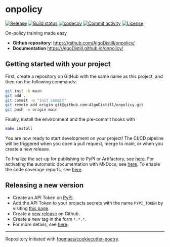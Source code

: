 # onpolicy

[![Release](https://img.shields.io/github/v/release/AlgoDistill/onpolicy)](https://img.shields.io/github/v/release/AlgoDistill/onpolicy)
[![Build status](https://img.shields.io/github/actions/workflow/status/AlgoDistill/onpolicy/main.yml?branch=main)](https://github.com/AlgoDistill/onpolicy/actions/workflows/main.yml?query=branch%3Amain)
[![codecov](https://codecov.io/gh/AlgoDistill/onpolicy/branch/main/graph/badge.svg)](https://codecov.io/gh/AlgoDistill/onpolicy)
[![Commit activity](https://img.shields.io/github/commit-activity/m/AlgoDistill/onpolicy)](https://img.shields.io/github/commit-activity/m/AlgoDistill/onpolicy)
[![License](https://img.shields.io/github/license/AlgoDistill/onpolicy)](https://img.shields.io/github/license/AlgoDistill/onpolicy)

On-policy training made easy

- **Github repository**: <https://github.com/AlgoDistill/onpolicy/>
- **Documentation** <https://AlgoDistill.github.io/onpolicy/>

## Getting started with your project

First, create a repository on GitHub with the same name as this project, and then run the following commands:

```bash
git init -b main
git add .
git commit -m "init commit"
git remote add origin git@github.com:AlgoDistill/onpolicy.git
git push -u origin main
```

Finally, install the environment and the pre-commit hooks with

```bash
make install
```

You are now ready to start development on your project!
The CI/CD pipeline will be triggered when you open a pull request, merge to main, or when you create a new release.

To finalize the set-up for publishing to PyPI or Artifactory, see [here](https://fpgmaas.github.io/cookiecutter-poetry/features/publishing/#set-up-for-pypi).
For activating the automatic documentation with MkDocs, see [here](https://fpgmaas.github.io/cookiecutter-poetry/features/mkdocs/#enabling-the-documentation-on-github).
To enable the code coverage reports, see [here](https://fpgmaas.github.io/cookiecutter-poetry/features/codecov/).

## Releasing a new version

- Create an API Token on [PyPI](https://pypi.org/).
- Add the API Token to your projects secrets with the name `PYPI_TOKEN` by visiting [this page](https://github.com/AlgoDistill/onpolicy/settings/secrets/actions/new).
- Create a [new release](https://github.com/AlgoDistill/onpolicy/releases/new) on Github.
- Create a new tag in the form `*.*.*`.
- For more details, see [here](https://fpgmaas.github.io/cookiecutter-poetry/features/cicd/#how-to-trigger-a-release).

---

Repository initiated with [fpgmaas/cookiecutter-poetry](https://github.com/fpgmaas/cookiecutter-poetry).
